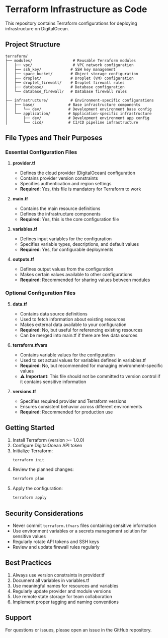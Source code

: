 # Terraform Infrastructure as Code

This repository contains Terraform configurations for deploying infrastructure on DigitalOcean.

## Project Structure

```
terraform/
├── modules/                  # Reusable Terraform modules
│   ├── vpc/                  # VPC network configuration
│   ├── ssh_key/             # SSH key management
│   ├── space_bucket/        # Object storage configuration
│   ├── droplet/             # Droplet (VM) configuration
│   ├── droplet_firewall/    # Droplet firewall rules
│   ├── database/            # Database configuration
│   └── database_firewall/   # Database firewall rules
│
├── infrastructure/          # Environment-specific configurations
│   ├── base/               # Base infrastructure components
│   │   └── dev/            # Development environment base config
│   └── application/        # Application-specific infrastructure
│       ├── dev/            # Development environment app config
│       └── cicd/           # CI/CD pipeline infrastructure
```

## File Types and Their Purposes

### Essential Configuration Files

1. **provider.tf**

   - Defines the cloud provider (DigitalOcean) configuration
   - Contains provider version constraints
   - Specifies authentication and region settings
   - **Required**: Yes, this file is mandatory for Terraform to work

2. **main.tf**

   - Contains the main resource definitions
   - Defines the infrastructure components
   - **Required**: Yes, this is the core configuration file

3. **variables.tf**

   - Defines input variables for the configuration
   - Specifies variable types, descriptions, and default values
   - **Required**: Yes, for configurable deployments

4. **outputs.tf**
   - Defines output values from the configuration
   - Makes certain values available to other configurations
   - **Required**: Recommended for sharing values between modules

### Optional Configuration Files

5. **data.tf**

   - Contains data source definitions
   - Used to fetch information about existing resources
   - Makes external data available to your configuration
   - **Required**: No, but useful for referencing existing resources
   - Can be merged into main.tf if there are few data sources

6. **terraform.tfvars**

   - Contains variable values for the configuration
   - Used to set actual values for variables defined in variables.tf
   - **Required**: No, but recommended for managing environment-specific values
   - ⚠️ **Important**: This file should not be committed to version control if it contains sensitive information

7. **versions.tf**
   - Specifies required provider and Terraform versions
   - Ensures consistent behavior across different environments
   - **Required**: Recommended for production use

## Getting Started

1. Install Terraform (version >= 1.0.0)
2. Configure DigitalOcean API token
3. Initialize Terraform:
   ```bash
   terraform init
   ```
4. Review the planned changes:
   ```bash
   terraform plan
   ```
5. Apply the configuration:
   ```bash
   terraform apply
   ```

## Security Considerations

- Never commit `terraform.tfvars` files containing sensitive information
- Use environment variables or a secrets management solution for sensitive values
- Regularly rotate API tokens and SSH keys
- Review and update firewall rules regularly

## Best Practices

1. Always use version constraints in provider.tf
2. Document all variables in variables.tf
3. Use meaningful names for resources and variables
4. Regularly update provider and module versions
5. Use remote state storage for team collaboration
6. Implement proper tagging and naming conventions

## Support

For questions or issues, please open an issue in the GitHub repository.
